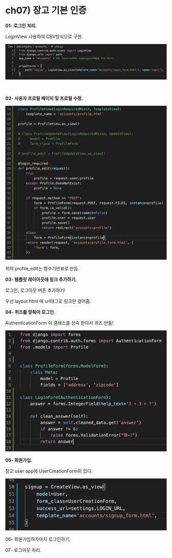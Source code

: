 # ch07) 장고 기본 인증
**01- 로그인 처리.**   

LoginView 사용하여 CBV방식으로 구현.   

![image-20200404184629786](../images/image-20200404184629786.png)

​    

**02- 사용자 프로필 페이지 및 프로필 수정.**   

![image-20200404202656889](../images/image-20200404202656889.png)

위의 profile_edit는 함수기반뷰로 만듬.

   

**03- 템플릿 레이아웃에 링크 추가하기.**   

로그인, 로그아웃 버튼 추가하기!    

우선 layout.html 에 url태그로 링크만 걸어줌.    

   

**04- 퀴즈를 맞춰야 로그인.**   

AuthenticationForm 이 클래스를 상속 받아서 퀴즈 만듦!   

![image-20200407210138225](../images/image-20200407210138225.png)

   

**05- 회원가입.**   

장고 user app에 UserCreationForm이 있다.   

![image-20200407211311384](../images/image-20200407211311384.png)

   

06- 회원가입하자마자 로그인하기.   

07- 로그아웃 처리.   